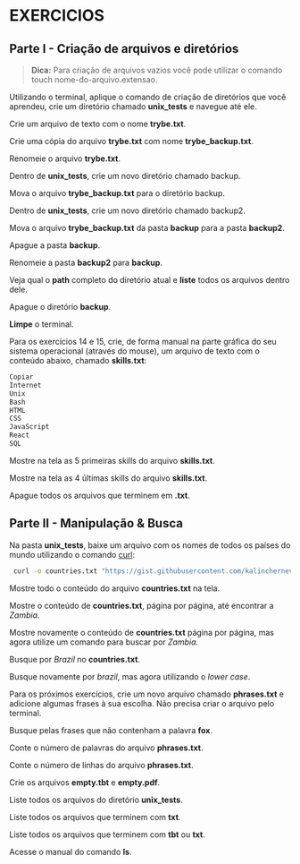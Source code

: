 # EXERCICIOS

## Parte I - Criação de arquivos e diretórios
>**Dica:** Para criação de arquivos vazios você pode utilizar o comando touch nome-do-arquivo.extensao.

Utilizando o terminal, aplique o comando de criação de diretórios que você aprendeu, crie um diretório chamado **unix_tests** e navegue até ele.

Crie um arquivo de texto com o nome **trybe.txt**.

Crie uma cópia do arquivo **trybe.txt** com nome **trybe_backup.txt**.

Renomeie o arquivo **trybe.txt**.

Dentro de **unix_tests**, crie um novo diretório chamado backup.

Mova o arquivo **trybe_backup.txt** para o diretório backup.

Dentro de **unix_tests**, crie um novo diretório chamado backup2.

Mova o arquivo **trybe_backup.txt** da pasta **backup** para a pasta **backup2**.

Apague a pasta **backup**.

Renomeie a pasta **backup2** para **backup**.

Veja qual o **path** completo do diretório atual e **liste** todos os arquivos dentro dele.

Apague o diretório **backup**.

**Limpe** o terminal.

Para os exercícios 14 e 15, crie, de forma manual na parte gráfica do seu sistema operacional (através do mouse), um arquivo de texto com o conteúdo abaixo, chamado **skills.txt**:
```CSS
Copiar
Internet 
Unix
Bash
HTML
CSS
JavaScript
React
SQL
```
Mostre na tela as 5 primeiras skills do arquivo **skills.txt**.

Mostre na tela as 4 últimas skills do arquivo **skills.txt**.

Apague todos os arquivos que terminem em **.txt**.

## Parte II - Manipulação & Busca

Na pasta **unix_tests**, baixe um arquivo com os nomes de todos os países do mundo utilizando o comando [curl](https://linux.die.net/man/1/curl):

```bash
 curl -o countries.txt "https://gist.githubusercontent.com/kalinchernev/486393efcca01623b18d/raw/daa24c9fea66afb7d68f8d69f0c4b8eeb9406e83/countries" 
```

Mostre todo o conteúdo do arquivo **countries.txt** na tela.

Mostre o conteúdo de **countries.txt**, página por página, até encontrar a *Zambia*.

Mostre novamente o conteúdo de **countries.txt** página por página, mas agora utilize um comando para buscar por *Zambia*.

Busque por *Brazil* no **countries.txt**.

Busque novamente por *brazil*, mas agora utilizando o *lower case*.

Para os próximos exercícios, crie um novo arquivo chamado **phrases.txt** e adicione algumas frases à sua escolha. Não precisa criar o arquivo pelo terminal.

Busque pelas frases que não contenham a palavra **fox**.

Conte o número de palavras do arquivo **phrases.txt**.

Conte o número de linhas do arquivo **phrases.txt**.

Crie os arquivos **empty.tbt** e **empty.pdf**.

Liste todos os arquivos do diretório **unix_tests**.

Liste todos os arquivos que terminem com **txt**.

Liste todos os arquivos que terminem com **tbt** ou **txt**.

Acesse o manual do comando **ls**.

